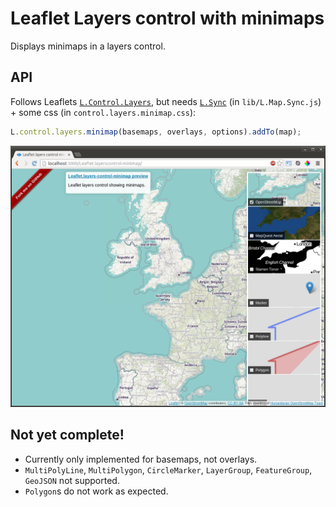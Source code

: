 # Leaflet Layers control with minimaps

Displays minimaps in a layers control.

## API

Follows Leaflets [`L.Control.Layers`](http://leafletjs.com/reference.html#control-layers), but needs [`L.Sync`](https://github.com/turban/Leaflet.Sync) (in `lib/L.Map.Sync.js`) + some css (in `control.layers.minimap.css`):

```JavaScript
L.control.layers.minimap(basemaps, overlays, options).addTo(map);
```

![Screenshot](screenshot.png)

## Not yet complete!

 - Currently only implemented for basemaps, not overlays.
 - `MultiPolyLine`, `MultiPolygon`, `CircleMarker`, `LayerGroup`, `FeatureGroup`, `GeoJSON` not supported.
 - `Polygon`s do not work as expected.
